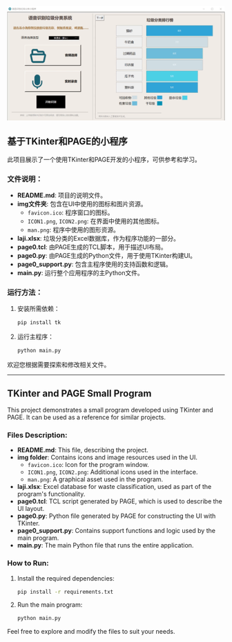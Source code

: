 ![demo](https://github.com/tan90xx/tkinter_page_demo/blob/main/demo.gif)

## 基于TKinter和PAGE的小程序

此项目展示了一个使用TKinter和PAGE开发的小程序，可供参考和学习。
### 文件说明：

- **README.md**: 项目的说明文件。
- **img文件夹**: 包含在UI中使用的图标和图片资源。
  - `favicon.ico`: 程序窗口的图标。
  - `ICON1.png`, `ICON2.png`: 在界面中使用的其他图标。
  - `man.png`: 程序中使用的图形资源。
- **laji.xlsx**: 垃圾分类的Excel数据库，作为程序功能的一部分。
- **page0.tcl**: 由PAGE生成的TCL脚本，用于描述UI布局。
- **page0.py**: 由PAGE生成的Python文件，用于使用TKinter构建UI。
- **page0_support.py**: 包含主程序使用的支持函数和逻辑。
- **main.py**: 运行整个应用程序的主Python文件。

### 运行方法：

1. 安装所需依赖：
    ```bash
    pip install tk
    ```

2. 运行主程序：
    ```bash
    python main.py
    ```

欢迎您根据需要探索和修改相关文件。

------------
## TKinter and PAGE Small Program

This project demonstrates a small program developed using TKinter and PAGE. It can be used as a reference for similar projects.

### Files Description:

- **README.md**: This file, describing the project.
- **img folder**: Contains icons and image resources used in the UI.
  - `favicon.ico`: Icon for the program window.
  - `ICON1.png`, `ICON2.png`: Additional icons used in the interface.
  - `man.png`: A graphical asset used in the program.
- **laji.xlsx**: Excel database for waste classification, used as part of the program's functionality.
- **page0.tcl**: TCL script generated by PAGE, which is used to describe the UI layout.
- **page0.py**: Python file generated by PAGE for constructing the UI with TKinter.
- **page0_support.py**: Contains support functions and logic used by the main program.
- **main.py**: The main Python file that runs the entire application.

### How to Run:

1. Install the required dependencies:
    ```bash
    pip install -r requirements.txt
    ```

2. Run the main program:
    ```bash
    python main.py
    ```

Feel free to explore and modify the files to suit your needs.
